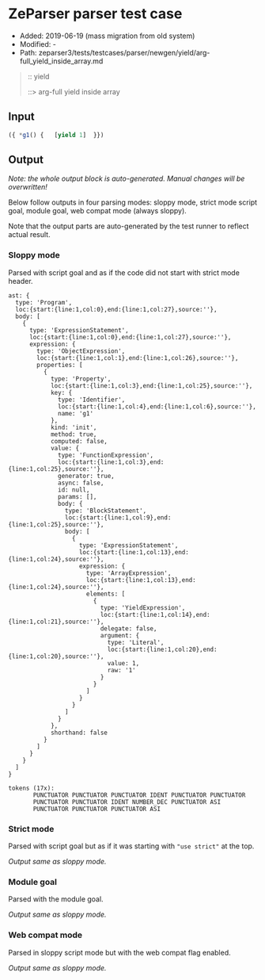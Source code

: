 # ZeParser parser test case

- Added: 2019-06-19 (mass migration from old system)
- Modified: -
- Path: zeparser3/tests/testcases/parser/newgen/yield/arg-full_yield_inside_array.md

> :: yield
>
> ::> arg-full yield inside array

## Input

`````js
({ *g1() {   [yield 1]  }})
`````

## Output

_Note: the whole output block is auto-generated. Manual changes will be overwritten!_

Below follow outputs in four parsing modes: sloppy mode, strict mode script goal, module goal, web compat mode (always sloppy).

Note that the output parts are auto-generated by the test runner to reflect actual result.

### Sloppy mode

Parsed with script goal and as if the code did not start with strict mode header.

`````
ast: {
  type: 'Program',
  loc:{start:{line:1,col:0},end:{line:1,col:27},source:''},
  body: [
    {
      type: 'ExpressionStatement',
      loc:{start:{line:1,col:0},end:{line:1,col:27},source:''},
      expression: {
        type: 'ObjectExpression',
        loc:{start:{line:1,col:1},end:{line:1,col:26},source:''},
        properties: [
          {
            type: 'Property',
            loc:{start:{line:1,col:3},end:{line:1,col:25},source:''},
            key: {
              type: 'Identifier',
              loc:{start:{line:1,col:4},end:{line:1,col:6},source:''},
              name: 'g1'
            },
            kind: 'init',
            method: true,
            computed: false,
            value: {
              type: 'FunctionExpression',
              loc:{start:{line:1,col:3},end:{line:1,col:25},source:''},
              generator: true,
              async: false,
              id: null,
              params: [],
              body: {
                type: 'BlockStatement',
                loc:{start:{line:1,col:9},end:{line:1,col:25},source:''},
                body: [
                  {
                    type: 'ExpressionStatement',
                    loc:{start:{line:1,col:13},end:{line:1,col:24},source:''},
                    expression: {
                      type: 'ArrayExpression',
                      loc:{start:{line:1,col:13},end:{line:1,col:24},source:''},
                      elements: [
                        {
                          type: 'YieldExpression',
                          loc:{start:{line:1,col:14},end:{line:1,col:21},source:''},
                          delegate: false,
                          argument: {
                            type: 'Literal',
                            loc:{start:{line:1,col:20},end:{line:1,col:20},source:''},
                            value: 1,
                            raw: '1'
                          }
                        }
                      ]
                    }
                  }
                ]
              }
            },
            shorthand: false
          }
        ]
      }
    }
  ]
}

tokens (17x):
       PUNCTUATOR PUNCTUATOR PUNCTUATOR IDENT PUNCTUATOR PUNCTUATOR
       PUNCTUATOR PUNCTUATOR IDENT NUMBER_DEC PUNCTUATOR ASI
       PUNCTUATOR PUNCTUATOR PUNCTUATOR ASI
`````

### Strict mode

Parsed with script goal but as if it was starting with `"use strict"` at the top.

_Output same as sloppy mode._

### Module goal

Parsed with the module goal.

_Output same as sloppy mode._

### Web compat mode

Parsed in sloppy script mode but with the web compat flag enabled.

_Output same as sloppy mode._
